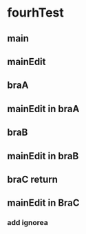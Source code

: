 # fourhTest

## main

## mainEdit
## braA

## mainEdit in braA
## braB

## mainEdit in braB
## braC return

## mainEdit in BraC

### add ignorea
